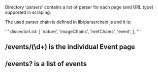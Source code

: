 Directory 'parsers' contains a list of parser for each page (and URL type) supported in scraping.

The used parser chain is defined in lib/parserchain.js and it is:

'''
dissectorList: [
	'nature',
	'imageChains',
	'hrefChains',
	'event',
],
'''

## /events/(\d+) is the individual Event page

## /events? is a list of events 
